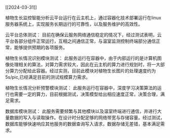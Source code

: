 [[2024-03-31]]

植物生长监控智能分析云平台运行在云主机上，通过容器化技术部署运行在linux服务器系统上，实现服务长期运行的可靠性，以及服务维护的高效性。

云平台总体测试：
目前在确保云服务网络通信稳定的情况下，经过测试表明，云平台各部分组件正常运行，互相之间通信正常，与温室监测控制终端部分通信正常，能够提供预期的各项服务。

植物生长情况识别模块测试：
此服务运行在容器中，由于内部运行的是计算机图像处理相关的算法，对算力需求较大，因此在云主机的算力进行规划时，将一大部分算力分配给此容器。经过实测，目前此模块对植物生长图片的处理速度约为5s/pic,已经满足目前的测试规模算力需求。

植物生长情况分析预警模块测试：
此服务运行在容器中，深度学习决策算法的运行也需要一定的算力，目前根据测试，决策模型给出相应速度正常，决策合理，满足需求。

数据库模块测试：
此服务需要频繁与其他模块以及温室终端进行通信，并进行大量数据的写入与读取操作。在设计时分配足够的网络带宽与存储容量。经过测试，数据库能够快速响应其他服务的数据查询写入请求，数据存储无差错，基本满足需求。


